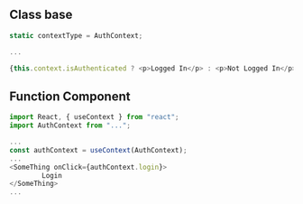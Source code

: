 ## Class base

```javascript
static contextType = AuthContext;

...

{this.context.isAuthenticated ? <p>Logged In</p> : <p>Not Logged In</p>}
```

## Function Component

```javascript
import React, { useContext } from "react";
import AuthContext from "...";
```

```javascript
...
const authContext = useContext(AuthContext);
...
<SomeThing onClick={authContext.login}>
        Login
</SomeThing>
...
```
